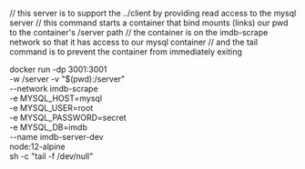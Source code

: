 // this server is to support the ../client by providing read access to the mysql server
// this command starts a container that bind mounts (links) our pwd to the container's /server path
// the container is on the imdb-scrape network so that it has access to our mysql container
// and the tail command is to prevent the container from immediately exiting

docker run -dp 3001:3001 \
    -w /server -v "$(pwd):/server" \
    --network imdb-scrape \
    -e MYSQL_HOST=mysql \
    -e MYSQL_USER=root \
    -e MYSQL_PASSWORD=secret \
    -e MYSQL_DB=imdb \
    --name imdb-server-dev \
    node:12-alpine \
    sh -c "tail -f /dev/null"